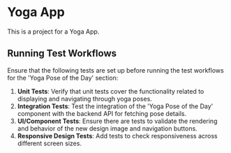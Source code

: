 # Yoga App

This is a project for a Yoga App.

## Running Test Workflows

Ensure that the following tests are set up before running the test workflows for the 'Yoga Pose of the Day' section:

1. **Unit Tests**: Verify that unit tests cover the functionality related to displaying and navigating through yoga poses.
2. **Integration Tests**: Test the integration of the 'Yoga Pose of the Day' component with the backend API for fetching pose details.
3. **UI/Component Tests**: Ensure there are tests to validate the rendering and behavior of the new design image and navigation buttons.
4. **Responsive Design Tests**: Add tests to check responsiveness across different screen sizes.